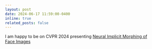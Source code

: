 ```yaml
---
layout: post
date: 2024-06-17 11:59:00-0400
inline: true
related_posts: false
---
```


I am happy to be on CVPR 2024 presenting [Neural Implicit Morphing of Face Images](https://schardong.github.io/ifmorph/)
